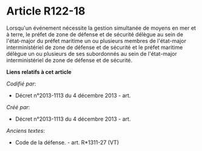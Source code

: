 # Article R122-18

Lorsqu'un événement nécessite la gestion simultanée de moyens en mer et à terre, le préfet de zone de défense et de sécurité
délègue au sein de l'état-major du préfet maritime un ou plusieurs membres de l'état-major interministériel de zone de
défense et de sécurité et le préfet maritime délègue un ou plusieurs de ses subordonnés au sein de l'état-major
interministériel de zone de défense et de sécurité.

**Liens relatifs à cet article**

_Codifié par_:

  - Décret n°2013-1113 du 4 décembre 2013 - art.

_Créé par_:

  - Décret n°2013-1113 du 4 décembre 2013 - art.

_Anciens textes_:

  - Code de la défense. - art. R*1311-27 (VT)
